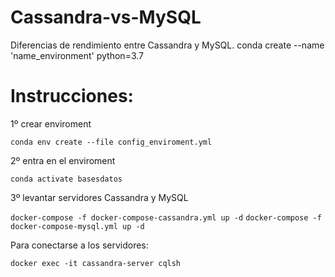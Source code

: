 # Cassandra-vs-MySQL
Diferencias de rendimiento entre Cassandra y MySQL.
conda create --name 'name_environment' python=3.7

# Instrucciones:

1º crear enviroment   

`conda env create --file config_enviroment.yml`

2º entra en el enviroment   

`conda activate basesdatos`

3º levantar servidores Cassandra y MySQL

`docker-compose -f docker-compose-cassandra.yml up -d`
`docker-compose -f docker-compose-mysql.yml up -d`

Para conectarse a los servidores:

`docker exec -it cassandra-server cqlsh` 

